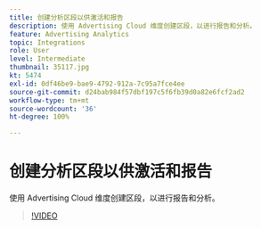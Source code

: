```yaml
---
title: 创建分析区段以供激活和报告
description: 使用 Advertising Cloud 维度创建区段，以进行报告和分析。
feature: Advertising Analytics
topic: Integrations
role: User
level: Intermediate
thumbnail: 35117.jpg
kt: 5474
exl-id: 0df46be9-bae9-4792-912a-7c95a7fce4ee
source-git-commit: d24bab984f57dbf197c5f6fb39d0a82e6fcf2ad2
workflow-type: tm+mt
source-wordcount: '36'
ht-degree: 100%

---
```


# 创建分析区段以供激活和报告

使用 Advertising Cloud 维度创建区段，以进行报告和分析。

>[!VIDEO](https://video.tv.adobe.com/v/40945/?quality=12&learn=on&captions=chi_hans)
